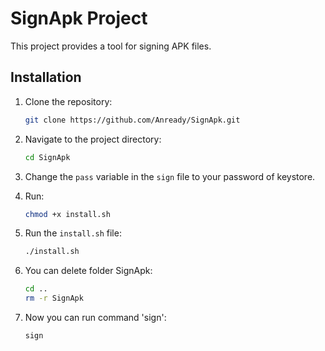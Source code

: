 # SignApk Project

This project provides a tool for signing APK files.

## Installation

1. Clone the repository:
   ```sh
   git clone https://github.com/Anready/SignApk.git
   ```

2. Navigate to the project directory:
   ```sh
   cd SignApk
   ```

3. Change the `pass` variable in the `sign` file to your password of keystore.
4. Run:
   ```sh
   chmod +x install.sh
   ```

5. Run the `install.sh` file:
   ```sh
   ./install.sh
   ```
6. You can delete folder SignApk:
   ```sh
   cd ..
   rm -r SignApk
   ```
7. Now you can run command 'sign':
   ```sh
   sign
   ```
